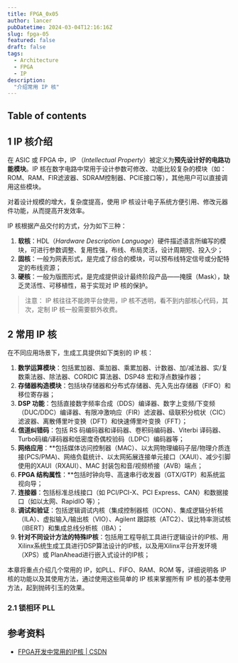 ```yaml
---
title: FPGA_0x05
author: lancer
pubDatetime: 2024-03-04T12:16:16Z
slug: fpga-05
featured: false
draft: false
tags:
  - Architecture
  - FPGA
  - IP
description:
  "介绍常用 IP 核"
---
```


## Table of contents

## 1 IP 核介绍

在 ASIC 或 FPGA 中，IP （*Intellectual Property*）被定义为**预先设计好的电路功能模块**。IP 核在数字电路中常用于设计参数可修改、功能比较复杂的模块（如：ROM、RAM、FIR滤波器、SDRAM控制器、PCIE接口等），其他用户可以直接调用这些模块。

对着设计规模的增大，复杂度提高，使用 IP 核设计电子系统方便引用、修改元器件功能，从而提高开发效率。

IP 核根据产品交付的方式，分为如下三种：
1. **软核**：HDL（*Hardware Description Language*）硬件描述语言所编写的模块，可进行参数调整、复用性强，布线、布局灵活，设计周期短、投入少；
2. **固核**：一般为网表形式，是完成了综合的模块，可以预布线特定信号或分配特定的布线资源；
3. **硬核**：一般为版图形式，是完成提供设计最终阶段产品——掩膜（Mask），缺乏灵活性、可移植性，易于实现对 IP 核的保护。

> 注意：
> IP 核往往不能跨平台使用，IP 核不透明，看不到内部核心代码，其次，定制 IP 核一般需要额外收费。


## 2 常用 IP 核

在不同应用场景下，生成工具提供如下类别的 IP 核：
1. **数学运算模块**：包括累加器、乘加器、乘累加器、计数器、加/减法器、实/复数乘法器、除法器、CORDIC 算法器、DSP48 宏和浮点数操作器；
2. **存储器构造模块**：包括块存储器和分布式存储器、先入先出存储器（FIFO）和移位寄存器；
3. **DSP 功能**：包括直接数字频率合成（DDS）编译器、数字上变频/下变频（DUC/DDC）编译器、有限冲激响应（FIR）滤波器、级联积分梳状（CIC）滤波器、离散傅里叶变换（DFT）和快速傅里叶变换（FFT）；
4. **信道纠错码**：包括 RS 码编码器和译码器、卷积码编码器、Viterbi 译码器、Turbo码编/译码器和低密度奇偶校验码（LDPC）编码器等；
5. **网络应用**：**包括媒体访问控制器（MAC）、以太网物理编码子层/物理介质连接(PCS/PMA)、网络负载统计、以太网拓展连接单元接口（XAUI）、减少引脚使用的XAUI（RXAUI）、MAC 封装包和音/视频桥接（AVB）端点；
6. **FPGA 结构属性**：**包括时钟向导、高速串行收发器（GTX/GTP）和系统监视向导；
7. **连接器**：包括标准总线接口（如 PCI/PCI-X、PCI Express、CAN）和数据接口（如以太网、RapidIO 等）；
8. **调试和验证**：包括逻辑调试内核（集成控制器核（ICON）、集成逻辑分析核（ILA）、虚拟输入/输出核（VIO）、Agilent 跟踪核（ATC2）、误比特率测试核（IBERT）和集成总线分析核（IBA）；
9. **针对不同设计方法的特殊IP核**：包括用工程导航工具进行逻辑设计的IP核、用Xilinx系统生成工具进行DSP算法设计的IP核，以及用Xilinx平台开发环境（XPS）或 PlanAhead进行嵌入式设计的IP核；

本章将重点介绍几个常用的 IP，如PLL、FIFO、RAM、ROM 等，详细说明各 IP 核的功能以及其使用方法，通过使用这些简单的 IP 核来掌握所有 IP 核的基本使用方法，起到抛砖引玉的效果。


### 2.1 锁相环 PLL





## 参考资料

- [FPGA开发中常用的IP核 | CSDN](https://blog.csdn.net/ARM_qiao/article/details/124973685)